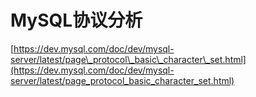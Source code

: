 # MySQL协议分析

[https://dev.mysql.com/doc/dev/mysql-server/latest/page\_protocol\_basic\_character\_set.html](https://dev.mysql.com/doc/dev/mysql-server/latest/page_protocol_basic_character_set.html)

